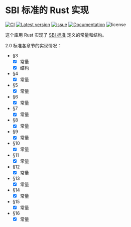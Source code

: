 ﻿# SBI 标准的 Rust 实现

[![CI](https://github.com/rustsbi/sbi-spec/actions/workflows/build.yml/badge.svg?branch=main)](https://github.com/rustsbi/sbi-spec/actions)
[![Latest version](https://img.shields.io/crates/v/sbi-spec.svg)](https://crates.io/crates/sbi-spec)
[![issue](https://img.shields.io/github/issues/rustsbi/sbi-spec)](https://github.com/rustsbi/sbi-spec/issues)
[![Documentation](https://docs.rs/sbi-spec/badge.svg)](https://docs.rs/sbi-spec)
![license](https://img.shields.io/github/license/rustsbi/sbi-spec)

这个库用 Rust 实现了 [SBI 标准](https://github.com/riscv-non-isa/riscv-sbi-doc) 定义的常量和结构。

2.0 标准各章节的实现情况：

- §3
  - [x] 常量
  - [x] 结构
- §4
  - [x] 常量
- §5
  - [x] 常量
- §6
  - [x] 常量
- §7
  - [x] 常量
- §8
  - [x] 常量
- §9
  - [x] 常量
- §10
  - [x] 常量
- §11
  - [x] 常量
- §12
  - [x] 常量
- §13
  - [x] 常量
- §14
  - [x] 常量
- §15
  - [x] 常量
- §16
  - [x] 常量
